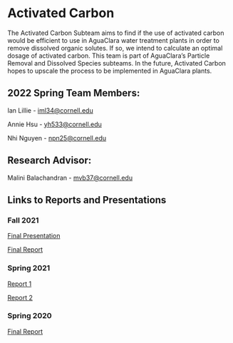 # Activated Carbon

The Activated Carbon Subteam aims to find if the use of activated carbon would be efficient to use in AguaClara water treatment plants in order to remove dissolved organic solutes. If so, we intend to calculate an optimal dosage of activated carbon. This team is part of AguaClara’s Particle Removal and Dissolved Species subteams. In the future, Activated Carbon hopes to upscale the process to be implemented in AguaClara plants. 

## 2022 Spring Team Members:

Ian Lillie - iml34@cornell.edu

Annie Hsu - yh533@cornell.edu

Nhi Nguyen - npn25@cornell.edu

## Research Advisor:
Malini Balachandran - mvb37@cornell.edu

## Links to Reports and Presentations

### Fall 2021
[Final Presentation](https://docs.google.com/presentation/d/1s7D-8j-rxH2ygAG3tnOkbUDn1UIWNDCTzpiTk4OvMWk/edit?usp=sharing)

[Final Report](https://colab.research.google.com/drive/1253ggOwb8i1s7s8zFRNjVCiiNt3AJpn-?authuser=1)

### Spring 2021
[Report 1](https://github.com/AguaClara/activated_carbon/blob/master/Activated_Carbon_Spring2021_Report_1.ipynb)

[Report 2](https://github.com/AguaClara/activated_carbon/blob/master/Activated_Carbon_Spring2021_Report_2.ipynb)

### Spring 2020
[Final Report](https://github.com/AguaClara/activated_carbon/blob/master/Spring_2020_Report.ipynb)
